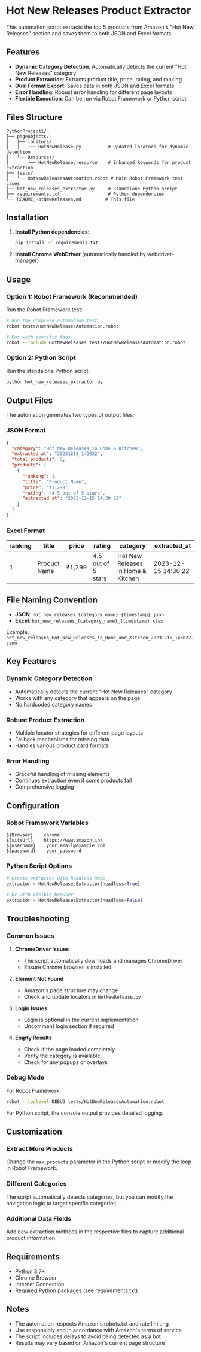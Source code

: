 # Hot New Releases Product Extractor

This automation script extracts the top 5 products from Amazon's "Hot New Releases" section and saves them to both JSON and Excel formats.

## Features

- **Dynamic Category Detection**: Automatically detects the current "Hot New Releases" category
- **Product Extraction**: Extracts product title, price, rating, and ranking
- **Dual Format Export**: Saves data in both JSON and Excel formats
- **Error Handling**: Robust error handling for different page layouts
- **Flexible Execution**: Can be run via Robot Framework or Python script

## Files Structure

```
PythonProject1/
├── pageobjects/
│   ├── locators/
│   │   └── HotNewRelease.py          # Updated locators for dynamic detection
│   └── Resources/
│       └── HotNewRelease.resource    # Enhanced keywords for product extraction
├── tests/
│   └── HotNewReleasesAutomation.robot # Main Robot Framework test cases
├── hot_new_releases_extractor.py     # Standalone Python script
├── requirements.txt                  # Python dependencies
└── README_HotNewReleases.md         # This file
```

## Installation

1. **Install Python dependencies:**
   ```bash
   pip install -r requirements.txt
   ```

2. **Install Chrome WebDriver** (automatically handled by webdriver-manager)

## Usage

### Option 1: Robot Framework (Recommended)

Run the Robot Framework test:

```bash
# Run the complete automation test
robot tests/HotNewReleasesAutomation.robot

# Run with specific tags
robot --include HotNewReleases tests/HotNewReleasesAutomation.robot
```

### Option 2: Python Script

Run the standalone Python script:

```bash
python hot_new_releases_extractor.py
```

## Output Files

The automation generates two types of output files:

### JSON Format
```json
{
  "category": "Hot New Releases in Home & Kitchen",
  "extracted_at": "20231215_143022",
  "total_products": 5,
  "products": [
    {
      "ranking": 1,
      "title": "Product Name",
      "price": "₹1,299",
      "rating": "4.5 out of 5 stars",
      "extracted_at": "2023-12-15 14:30:22"
    }
  ]
}
```

### Excel Format
| ranking | title | price | rating | category | extracted_at |
|---------|-------|-------|--------|----------|--------------|
| 1 | Product Name | ₹1,299 | 4.5 out of 5 stars | Hot New Releases in Home & Kitchen | 2023-12-15 14:30:22 |

## File Naming Convention

- **JSON**: `hot_new_releases_{category_name}_{timestamp}.json`
- **Excel**: `hot_new_releases_{category_name}_{timestamp}.xlsx`

Example: `hot_new_releases_Hot_New_Releases_in_Home_and_Kitchen_20231215_143022.json`

## Key Features

### Dynamic Category Detection
- Automatically detects the current "Hot New Releases" category
- Works with any category that appears on the page
- No hardcoded category names

### Robust Product Extraction
- Multiple locator strategies for different page layouts
- Fallback mechanisms for missing data
- Handles various product card formats

### Error Handling
- Graceful handling of missing elements
- Continues extraction even if some products fail
- Comprehensive logging

## Configuration

### Robot Framework Variables
```robot
${Browser}    chrome
${siteUrl}    https://www.amazon.in/
${username}    your_email@example.com
${password}    your_password
```

### Python Script Options
```python
# Create extractor with headless mode
extractor = HotNewReleasesExtractor(headless=True)

# Or with visible browser
extractor = HotNewReleasesExtractor(headless=False)
```

## Troubleshooting

### Common Issues

1. **ChromeDriver Issues**
   - The script automatically downloads and manages ChromeDriver
   - Ensure Chrome browser is installed

2. **Element Not Found**
   - Amazon's page structure may change
   - Check and update locators in `HotNewRelease.py`

3. **Login Issues**
   - Login is optional in the current implementation
   - Uncomment login section if required

4. **Empty Results**
   - Check if the page loaded completely
   - Verify the category is available
   - Check for any popups or overlays

### Debug Mode

For Robot Framework:
```bash
robot --loglevel DEBUG tests/HotNewReleasesAutomation.robot
```

For Python script, the console output provides detailed logging.

## Customization

### Extract More Products
Change the `max_products` parameter in the Python script or modify the loop in Robot Framework.

### Different Categories
The script automatically detects categories, but you can modify the navigation logic to target specific categories.

### Additional Data Fields
Add new extraction methods in the respective files to capture additional product information.

## Requirements

- Python 3.7+
- Chrome Browser
- Internet Connection
- Required Python packages (see requirements.txt)

## Notes

- The automation respects Amazon's robots.txt and rate limiting
- Use responsibly and in accordance with Amazon's terms of service
- The script includes delays to avoid being detected as a bot
- Results may vary based on Amazon's current page structure
